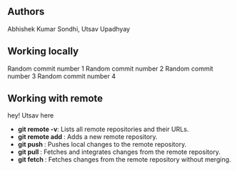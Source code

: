## Authors 
Abhishek Kumar Sondhi, Utsav Upadhyay 

## Working locally
Random commit number 1 
Random commit number 2 
Random commit number 3
Random commit number 4 

## Working with remote
hey! Utsav here
- **git remote -v**: Lists all remote repositories and their URLs. 
- **git remote add <name> <url>**: Adds a new remote repository. 
- **git push <remote> <branch>**: Pushes local changes to the remote repository.
- **git pull <remote> <branch>**: Fetches and integrates changes from the remote repository.
- **git fetch <remote>**: Fetches changes from the remote repository without merging. 
